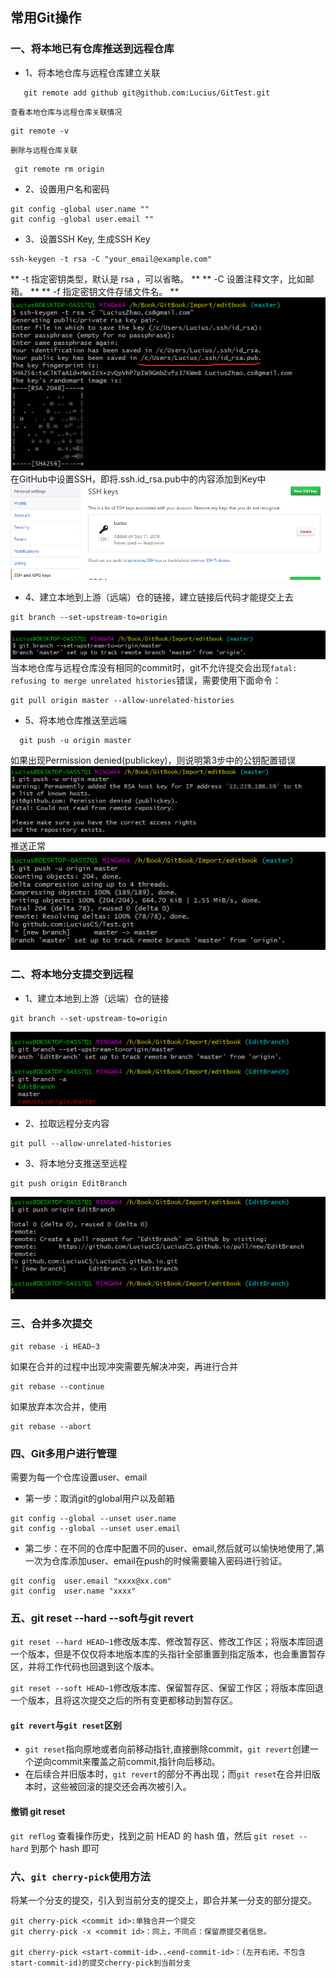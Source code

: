## 常用Git操作

### 一、将本地已有仓库推送到远程仓库

* 1、将本地仓库与远程仓库建立关联
```
   git remote add github git@github.com:Lucius/GitTest.git
```
    查看本地仓库与远程仓库关联情况
```
git remote -v
```
    删除与远程仓库关联 
```
 git remote rm origin
```

* 2、设置用户名和密码
```
git config -global user.name ""
git config -global user.email ""
```
* 3、设置SSH Key,
    生成SSH Key
```
ssh-keygen -t rsa -C "your_email@example.com"
```
** -t 指定密钥类型，默认是 rsa ，可以省略。 **
** -C 设置注释文字，比如邮箱。 **
** -f 指定密钥文件存储文件名。 ** 
![](/assets/GitImg1.png)
   在GitHub中设置SSH，即将.ssh.id_rsa.pub中的内容添加到Key中
  ![](/assets/GitImg2.png)
* 4、建立本地到上游（远端）仓的链接，建立链接后代码才能提交上去
```
git branch --set-upstream-to=origin
```
![](/assets/GitImg3.png)
    当本地仓库与远程仓库没有相同的commit时，git不允许提交会出现`fatal: refusing to merge unrelated histories`错误，需要使用下面命令：
```
git pull origin master --allow-unrelated-histories
```
* 5、将本地仓库推送至远端
```
  git push -u origin master 
```
如果出现Permission denied(publickey)，则说明第3步中的公钥配置错误
![](/assets/GitImg4.png)
推送正常
![](/assets/GitImg5.png)

### 二、将本地分支提交到远程

* 1、建立本地到上游（远端）仓的链接
```
git branch --set-upstream-to=origin
```
![](/assets/GitImg6.png)

* 2、拉取远程分支内容
```
git pull --allow-unrelated-histories
```
* 3、将本地分支推送至远程
```
git push origin EditBranch
```
![](/assets/GitImg7.png)


### 三、合并多次提交

```
git rebase -i HEAD~3
```

如果在合并的过程中出现冲突需要先解决冲突，再进行合并
```
git rebase --continue  
```

如果放弃本次合并，使用
```
git rebase --abort 
```
### 四、Git多用户进行管理

需要为每一个仓库设置user、email

* 第一步：取消git的global用户以及邮箱

```
git config --global --unset user.name
git config --global --unset user.email

```


* 第二步：在不同的仓库中配置不同的user、email,然后就可以愉快地使用了,第一次为仓库添加user、email在push的时候需要输入密码进行验证。

```
git config  user.email "xxxx@xx.com"
git config  user.name "xxxx"

```

### 五、git reset --hard --soft与git revert

`git reset --hard HEAD~1`修改版本库、修改暂存区、修改工作区；将版本库回退一个版本，但是不仅仅将本地版本库的头指针全部重置到指定版本，也会重置暂存区，并将工作代码也回退到这个版本。

`git reset --soft HEAD~1`修改版本库、保留暂存区、保留工作区；将版本库回退一个版本，且将这次提交之后的所有变更都移动到暂存区。

#### `git revert`与`git reset`区别
* `git reset`指向原地或者向前移动指针,直接删除commit，`git revert`创建一个逆向commit来覆盖之前commit,指针向后移动。
*  在后续合并旧版本时，`git revert`的部分不再出现；而`git reset`在合并旧版本时，这些被回滚的提交还会再次被引入。

#### 撤销 git reset

`git reflog` 查看操作历史，找到之前 HEAD 的 hash 值，然后 `git reset --hard` 到那个 hash 即可


### 六、`git cherry-pick`使用方法

将某一个分支的提交，引入到当前分支的提交上，即合并某一分支的部分提交。

```
git cherry-pick <commit id>:单独合并一个提交
git cherry-pick -x <commit id>：同上，不同点：保留原提交者信息。

git cherry-pick <start-commit-id>..<end-commit-id>：(左开右闭，不包含start-commit-id)的提交cherry-pick到当前分支
```






